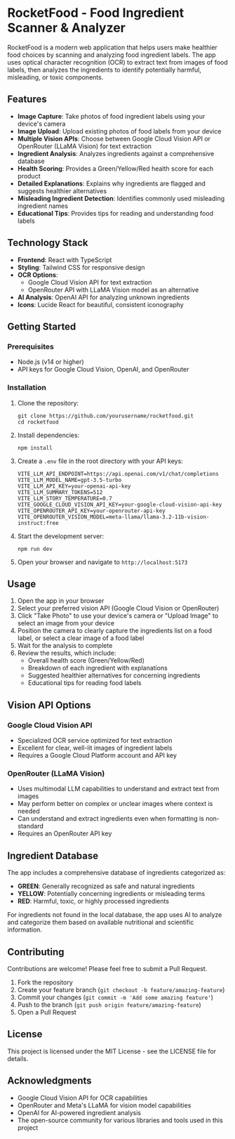 # RocketFood - Food Ingredient Scanner & Analyzer

RocketFood is a modern web application that helps users make healthier food choices by scanning and analyzing food ingredient labels. The app uses optical character recognition (OCR) to extract text from images of food labels, then analyzes the ingredients to identify potentially harmful, misleading, or toxic components.

## Features

- **Image Capture**: Take photos of food ingredient labels using your device's camera
- **Image Upload**: Upload existing photos of food labels from your device
- **Multiple Vision APIs**: Choose between Google Cloud Vision API or OpenRouter (LLaMA Vision) for text extraction
- **Ingredient Analysis**: Analyzes ingredients against a comprehensive database
- **Health Scoring**: Provides a Green/Yellow/Red health score for each product
- **Detailed Explanations**: Explains why ingredients are flagged and suggests healthier alternatives
- **Misleading Ingredient Detection**: Identifies commonly used misleading ingredient names
- **Educational Tips**: Provides tips for reading and understanding food labels

## Technology Stack

- **Frontend**: React with TypeScript
- **Styling**: Tailwind CSS for responsive design
- **OCR Options**: 
  - Google Cloud Vision API for text extraction
  - OpenRouter API with LLaMA Vision model as an alternative
- **AI Analysis**: OpenAI API for analyzing unknown ingredients
- **Icons**: Lucide React for beautiful, consistent iconography

## Getting Started

### Prerequisites

- Node.js (v14 or higher)
- API keys for Google Cloud Vision, OpenAI, and OpenRouter

### Installation

1. Clone the repository:
   ```
   git clone https://github.com/yourusername/rocketfood.git
   cd rocketfood
   ```

2. Install dependencies:
   ```
   npm install
   ```

3. Create a `.env` file in the root directory with your API keys:
   ```
   VITE_LLM_API_ENDPOINT=https://api.openai.com/v1/chat/completions
   VITE_LLM_MODEL_NAME=gpt-3.5-turbo
   VITE_LLM_API_KEY=your-openai-api-key
   VITE_LLM_SUMMARY_TOKENS=512
   VITE_LLM_STORY_TEMPERATURE=0.7
   VITE_GOOGLE_CLOUD_VISION_API_KEY=your-google-cloud-vision-api-key
   VITE_OPENROUTER_API_KEY=your-openrouter-api-key
   VITE_OPENROUTER_VISION_MODEL=meta-llama/llama-3.2-11b-vision-instruct:free
   ```

4. Start the development server:
   ```
   npm run dev
   ```

5. Open your browser and navigate to `http://localhost:5173`

## Usage

1. Open the app in your browser
2. Select your preferred vision API (Google Cloud Vision or OpenRouter)
3. Click "Take Photo" to use your device's camera or "Upload Image" to select an image from your device
4. Position the camera to clearly capture the ingredients list on a food label, or select a clear image of a food label
5. Wait for the analysis to complete
6. Review the results, which include:
   - Overall health score (Green/Yellow/Red)
   - Breakdown of each ingredient with explanations
   - Suggested healthier alternatives for concerning ingredients
   - Educational tips for reading food labels

## Vision API Options

### Google Cloud Vision API
- Specialized OCR service optimized for text extraction
- Excellent for clear, well-lit images of ingredient labels
- Requires a Google Cloud Platform account and API key

### OpenRouter (LLaMA Vision)
- Uses multimodal LLM capabilities to understand and extract text from images
- May perform better on complex or unclear images where context is needed
- Can understand and extract ingredients even when formatting is non-standard
- Requires an OpenRouter API key

## Ingredient Database

The app includes a comprehensive database of ingredients categorized as:

- **GREEN**: Generally recognized as safe and natural ingredients
- **YELLOW**: Potentially concerning ingredients or misleading terms
- **RED**: Harmful, toxic, or highly processed ingredients

For ingredients not found in the local database, the app uses AI to analyze and categorize them based on available nutritional and scientific information.

## Contributing

Contributions are welcome! Please feel free to submit a Pull Request.

1. Fork the repository
2. Create your feature branch (`git checkout -b feature/amazing-feature`)
3. Commit your changes (`git commit -m 'Add some amazing feature'`)
4. Push to the branch (`git push origin feature/amazing-feature`)
5. Open a Pull Request

## License

This project is licensed under the MIT License - see the LICENSE file for details.

## Acknowledgments

- Google Cloud Vision API for OCR capabilities
- OpenRouter and Meta's LLaMA for vision model capabilities
- OpenAI for AI-powered ingredient analysis
- The open-source community for various libraries and tools used in this project
